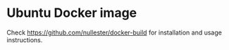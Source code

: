 # Ubuntu Docker image

Check https://github.com/nullester/docker-build for installation and usage instructions.